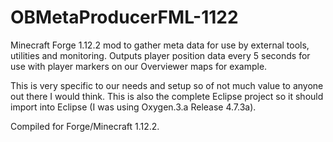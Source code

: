 # OBMetaProducerFML-1122

Minecraft Forge 1.12.2 mod to gather meta data for use by external tools, utilities and monitoring.
Outputs player position data every 5 seconds for use with player markers on our Overviewer maps for example.

This is very specific to our needs and setup so of not much value to anyone out there I would think.
This is also the complete Eclipse project so it should import into Eclipse (I was using Oxygen.3.a Release 4.7.3a).

Compiled for Forge/Minecraft 1.12.2.
